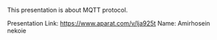 This presentation is about MQTT protocol.

Presentation Link: https://www.aparat.com/v/lja925t
Name: Amirhosein nekoie
